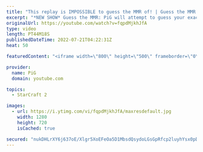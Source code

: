 ```yaml
---
title: "This replay is IMPOSSIBLE to guess the MMR of! | Guess the MMR #4 - StarCraft 2"
excerpt: "*NEW SHOW* Guess the MMR: PiG will attempt to guess your exact MMR! Send your replay to RateMyStarcraft@gmail.com with \"Guess the MMR\" in the title + in the body add your IGN & MMR & region (e.g. Maru, 3600, EU). Name your replay in the format: IGN - Server (e.g. Maru - EU)  This was inspired by Harstem’s"
originalUrl: https://youtube.com/watch?v=fqpdMjkhJfA
type: video
length: PT44M18S
publishedDateTime: 2022-07-21T04:22:31Z
heat: 50

featuredContent: "<iframe width=\"800\" height=\"500\" frameborder=\"0\" src=\"https://www.youtube.com/embed/fqpdMjkhJfA\" allow=\"accelerometer; autoplay; encrypted-media; gyroscope; picture-in-picture\" allowfullscreen></iframe>"

provider:
  name: PiG
  domain: youtube.com

topics:
  - StarCraft 2

images:
  - url: https://i.ytimg.com/vi/fqpdMjkhJfA/maxresdefault.jpg
    width: 1280
    height: 720
    isCached: true

secured: "nukDHLrXY6j637oE/Xlgr5XoEFeOa5D1MbsdQsydoLGsGpRfcp2luyhYsx0pDz6O62xonHIrGiF0BuHWdR4cPgGQ5Wd+nU3ZmP9A7QbgnkwKqZPBVd/gEtTxErcmfBHRBnR1z+ciiKIHXTGv8Xe8gnzAScdwWaU3gY5gwbMt2gmHtXCbSXv2UEGdjyahYqHWnRNQHJNAyuYaCL1i0AMwwOKr+zZk7nAln4e3Xk5kuv6tk0H0z/PmUewIF27hkqpV7DKjGrbMhWc537nb0M4EIhjjKljq2/ZjYqMRJjRA4YVAGo8Q8IXpCuG6hJs3Jc5DbChG4wwxd/S8VZklvclGX8t+IZ0Ird0kiEMJo3t/eFahheuScXOR6OYx6AEjxeAFgE0pDmGTeu6DfHwQ/+VyDsC6TBATCqOK/3tjm7mi6Is=;Ud9FFKw6kTLyH5IhI2i63A=="
---
```


